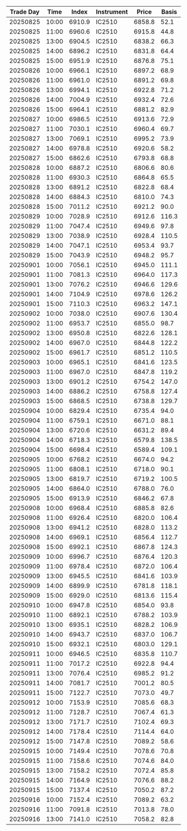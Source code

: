 | Trade Day  | Time | Index | Instrument | Price | Basis | 
| ---------- | ---- | ----- | ---------- | ----- | ----- | 
| 20250825 | 10:00 | 6910.9 | IC2510 | 6858.8 | 52.1 | 
| 20250825 | 11:00 | 6960.6 | IC2510 | 6915.8 | 44.8 | 
| 20250825 | 13:00 | 6904.5 | IC2510 | 6838.2 | 66.3 | 
| 20250825 | 14:00 | 6896.2 | IC2510 | 6831.8 | 64.4 | 
| 20250825 | 15:00 | 6951.9 | IC2510 | 6876.8 | 75.1 | 
| 20250826 | 10:00 | 6966.1 | IC2510 | 6897.2 | 68.9 | 
| 20250826 | 11:00 | 6961.0 | IC2510 | 6891.2 | 69.8 | 
| 20250826 | 13:00 | 6994.1 | IC2510 | 6922.8 | 71.2 | 
| 20250826 | 14:00 | 7004.9 | IC2510 | 6932.4 | 72.6 | 
| 20250826 | 15:00 | 6964.1 | IC2510 | 6881.2 | 82.9 | 
| 20250827 | 10:00 | 6986.5 | IC2510 | 6913.6 | 72.9 | 
| 20250827 | 11:00 | 7030.1 | IC2510 | 6960.4 | 69.7 | 
| 20250827 | 13:00 | 7069.1 | IC2510 | 6995.2 | 73.9 | 
| 20250827 | 14:00 | 6978.8 | IC2510 | 6920.6 | 58.2 | 
| 20250827 | 15:00 | 6862.6 | IC2510 | 6793.8 | 68.8 | 
| 20250828 | 10:00 | 6887.2 | IC2510 | 6806.6 | 80.6 | 
| 20250828 | 11:00 | 6930.3 | IC2510 | 6864.8 | 65.5 | 
| 20250828 | 13:00 | 6891.2 | IC2510 | 6822.8 | 68.4 | 
| 20250828 | 14:00 | 6884.3 | IC2510 | 6810.0 | 74.3 | 
| 20250828 | 15:00 | 7011.2 | IC2510 | 6921.2 | 90.0 | 
| 20250829 | 10:00 | 7028.9 | IC2510 | 6912.6 | 116.3 | 
| 20250829 | 11:00 | 7047.4 | IC2510 | 6949.6 | 97.8 | 
| 20250829 | 13:00 | 7038.9 | IC2510 | 6928.4 | 110.5 | 
| 20250829 | 14:00 | 7047.1 | IC2510 | 6953.4 | 93.7 | 
| 20250829 | 15:00 | 7043.9 | IC2510 | 6948.2 | 95.7 | 
| 20250901 | 10:00 | 7056.1 | IC2510 | 6945.0 | 111.1 | 
| 20250901 | 11:00 | 7081.3 | IC2510 | 6964.0 | 117.3 | 
| 20250901 | 13:00 | 7076.2 | IC2510 | 6946.6 | 129.6 | 
| 20250901 | 14:00 | 7104.9 | IC2510 | 6978.6 | 126.2 | 
| 20250901 | 15:00 | 7110.3 | IC2510 | 6963.2 | 147.1 | 
| 20250902 | 10:00 | 7038.0 | IC2510 | 6907.6 | 130.4 | 
| 20250902 | 11:00 | 6953.7 | IC2510 | 6855.0 | 98.7 | 
| 20250902 | 13:00 | 6950.8 | IC2510 | 6822.6 | 128.1 | 
| 20250902 | 14:00 | 6967.0 | IC2510 | 6844.8 | 122.2 | 
| 20250902 | 15:00 | 6961.7 | IC2510 | 6851.2 | 110.5 | 
| 20250903 | 10:00 | 6965.1 | IC2510 | 6841.6 | 123.5 | 
| 20250903 | 11:00 | 6967.0 | IC2510 | 6847.8 | 119.2 | 
| 20250903 | 13:00 | 6901.2 | IC2510 | 6754.2 | 147.0 | 
| 20250903 | 14:00 | 6886.2 | IC2510 | 6758.8 | 127.4 | 
| 20250903 | 15:00 | 6868.5 | IC2510 | 6738.8 | 129.7 | 
| 20250904 | 10:00 | 6829.4 | IC2510 | 6735.4 | 94.0 | 
| 20250904 | 11:00 | 6759.1 | IC2510 | 6671.0 | 88.1 | 
| 20250904 | 13:00 | 6720.6 | IC2510 | 6631.2 | 89.4 | 
| 20250904 | 14:00 | 6718.3 | IC2510 | 6579.8 | 138.5 | 
| 20250904 | 15:00 | 6698.4 | IC2510 | 6589.4 | 109.1 | 
| 20250905 | 10:00 | 6768.2 | IC2510 | 6674.0 | 94.2 | 
| 20250905 | 11:00 | 6808.1 | IC2510 | 6718.0 | 90.1 | 
| 20250905 | 13:00 | 6819.7 | IC2510 | 6719.2 | 100.5 | 
| 20250905 | 14:00 | 6864.0 | IC2510 | 6788.0 | 76.0 | 
| 20250905 | 15:00 | 6913.9 | IC2510 | 6846.2 | 67.8 | 
| 20250908 | 10:00 | 6968.4 | IC2510 | 6885.8 | 82.6 | 
| 20250908 | 11:00 | 6926.4 | IC2510 | 6820.0 | 106.4 | 
| 20250908 | 13:00 | 6941.2 | IC2510 | 6828.0 | 113.2 | 
| 20250908 | 14:00 | 6969.1 | IC2510 | 6856.4 | 112.7 | 
| 20250908 | 15:00 | 6992.1 | IC2510 | 6867.8 | 124.3 | 
| 20250909 | 10:00 | 6996.7 | IC2510 | 6876.4 | 120.3 | 
| 20250909 | 11:00 | 6978.4 | IC2510 | 6872.0 | 106.4 | 
| 20250909 | 13:00 | 6945.5 | IC2510 | 6841.6 | 103.9 | 
| 20250909 | 14:00 | 6899.9 | IC2510 | 6781.8 | 118.1 | 
| 20250909 | 15:00 | 6929.0 | IC2510 | 6813.6 | 115.4 | 
| 20250910 | 10:00 | 6947.8 | IC2510 | 6854.0 | 93.8 | 
| 20250910 | 11:00 | 6892.1 | IC2510 | 6788.2 | 103.9 | 
| 20250910 | 13:00 | 6935.1 | IC2510 | 6828.2 | 106.9 | 
| 20250910 | 14:00 | 6943.7 | IC2510 | 6837.0 | 106.7 | 
| 20250910 | 15:00 | 6932.1 | IC2510 | 6803.0 | 129.1 | 
| 20250911 | 10:00 | 6946.5 | IC2510 | 6835.8 | 110.7 | 
| 20250911 | 11:00 | 7017.2 | IC2510 | 6922.8 | 94.4 | 
| 20250911 | 13:00 | 7076.4 | IC2510 | 6985.2 | 91.2 | 
| 20250911 | 14:00 | 7081.7 | IC2510 | 7001.2 | 80.5 | 
| 20250911 | 15:00 | 7122.7 | IC2510 | 7073.0 | 49.7 | 
| 20250912 | 10:00 | 7153.9 | IC2510 | 7085.6 | 68.3 | 
| 20250912 | 11:00 | 7128.7 | IC2510 | 7067.4 | 61.3 | 
| 20250912 | 13:00 | 7171.7 | IC2510 | 7102.4 | 69.3 | 
| 20250912 | 14:00 | 7178.4 | IC2510 | 7114.4 | 64.0 | 
| 20250912 | 15:00 | 7147.8 | IC2510 | 7089.2 | 58.6 | 
| 20250915 | 10:00 | 7149.4 | IC2510 | 7078.6 | 70.8 | 
| 20250915 | 11:00 | 7158.6 | IC2510 | 7074.6 | 84.0 | 
| 20250915 | 13:00 | 7158.2 | IC2510 | 7072.4 | 85.8 | 
| 20250915 | 14:00 | 7164.9 | IC2510 | 7076.6 | 88.2 | 
| 20250915 | 15:00 | 7137.4 | IC2510 | 7050.2 | 87.2 | 
| 20250916 | 10:00 | 7152.4 | IC2510 | 7089.2 | 63.2 | 
| 20250916 | 11:00 | 7091.8 | IC2510 | 7013.8 | 78.0 | 
| 20250916 | 13:00 | 7141.0 | IC2510 | 7058.2 | 82.8 | 
